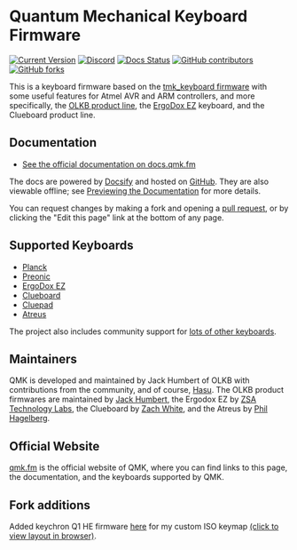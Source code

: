 # Quantum Mechanical Keyboard Firmware

[![Current Version](https://img.shields.io/github/tag/qmk/qmk_firmware.svg)](https://github.com/qmk/qmk_firmware/tags)
[![Discord](https://img.shields.io/discord/440868230475677696.svg)](https://discord.gg/Uq7gcHh)
[![Docs Status](https://img.shields.io/badge/docs-ready-orange.svg)](https://docs.qmk.fm)
[![GitHub contributors](https://img.shields.io/github/contributors/qmk/qmk_firmware.svg)](https://github.com/qmk/qmk_firmware/pulse/monthly)
[![GitHub forks](https://img.shields.io/github/forks/qmk/qmk_firmware.svg?style=social&label=Fork)](https://github.com/qmk/qmk_firmware/)

This is a keyboard firmware based on the [tmk\_keyboard firmware](https://github.com/tmk/tmk_keyboard) with some useful features for Atmel AVR and ARM controllers, and more specifically, the [OLKB product line](https://olkb.com), the [ErgoDox EZ](https://ergodox-ez.com) keyboard, and the Clueboard product line.

## Documentation

* [See the official documentation on docs.qmk.fm](https://docs.qmk.fm)

The docs are powered by [Docsify](https://docsify.js.org/) and hosted on [GitHub](/docs/). They are also viewable offline; see [Previewing the Documentation](https://docs.qmk.fm/#/contributing?id=previewing-the-documentation) for more details.

You can request changes by making a fork and opening a [pull request](https://github.com/qmk/qmk_firmware/pulls), or by clicking the "Edit this page" link at the bottom of any page.

## Supported Keyboards

* [Planck](/keyboards/planck/)
* [Preonic](/keyboards/preonic/)
* [ErgoDox EZ](/keyboards/ergodox_ez/)
* [Clueboard](/keyboards/clueboard/)
* [Cluepad](/keyboards/clueboard/17/)
* [Atreus](/keyboards/atreus/)

The project also includes community support for [lots of other keyboards](/keyboards/).

## Maintainers

QMK is developed and maintained by Jack Humbert of OLKB with contributions from the community, and of course, [Hasu](https://github.com/tmk). The OLKB product firmwares are maintained by [Jack Humbert](https://github.com/jackhumbert), the Ergodox EZ by [ZSA Technology Labs](https://github.com/zsa), the Clueboard by [Zach White](https://github.com/skullydazed), and the Atreus by [Phil Hagelberg](https://github.com/technomancy).

## Official Website

[qmk.fm](https://qmk.fm) is the official website of QMK, where you can find links to this page, the documentation, and the keyboards supported by QMK.

## Fork additions

Added keychron Q1 HE firmware [here](https://github.com/Mirovh/qmk_firmware/tree/hall_effect_playground/keyboards/keychron/q1_he/iso_encoder/keymaps/miro) for my custom ISO keymap <a href="https://www.keyboard-layout-editor.com/##@@_c=%236d696e&t=%23e0b565&a:6%3B&=Esc&_x:0.25%3B&=F1&=F2&=F3&=F4&_x:0.25%3B&=F5&=F6&=F7&=F8&_x:0.25%3B&=F9&=F10&=F11&=F12&_x:0.25%3B&=Delete&_x:0.25&c=%23e0b565&t=%236d696e&a:7%3B&=volume%20knob%3B&@_y:0.25&c=%236d696e&t=%23e0b565&a:4%3B&=~%0A%2F@&=1%0A$&=2%0A%C3%A9&=3%0A%22&=4%0A'&=5%0A(&=6%0A%5E&=7%0A%C3%A8&=8%0A!&=9%0A%5C&=0%0A*&=%C2%A8%0A)&=%25%0A%23%0A%0A%C2%B0&_w:2%3B&=Backspace&_x:0.25&a:6%3B&=M1%3B&@_a:4&w:1.5%3B&=Tab&=A&=W&=E&=R&=T&=Y&=U&=I&=O&=P&=%5B%0A%7B&=%5D%0A%7D&_x:0.25&c=%23e0b565&t=%236d696e&w:1.25&h:2&w2:1.5&h2:1&x2:-0.25%3B&=Enter&_x:0.25&c=%236d696e&t=%23e0b565&a:6%3B&=M2%3B&@_a:4&w:1.75%3B&=Caps%20Lock&=A&=S&=D&=F&=G&=H&=J&=K&=L&=M&=%7C%0A%2F&%0A%0A%60&=%2F_%0A-%0A%0A%CC%81&_x:1.5&a:6%3B&=M3%3B&@_a:4&w:1.25%3B&=Shift&=%2F:%0A%2F%3B&=Z&=X&=C&=V&=B&=N&=%3C%0A,&=%3E%0A.&=%3F%0A%2F%2F&=+%0A%2F=&_w:1.75%3B&=Shift%3B&@_y:-0.75&x:14.25%3B&=%E2%86%91%3B&@_y:-0.25&w:1.25%3B&=Ctrl&_w:1.25%3B&=Super&_w:1.25%3B&=Alt&_c=%23e0b565&t=%236d696e&a:7&w:6.25%3B&=&_c=%236d696e&t=%23e0b565&a:4%3B&=Alt&=Fn&=Ctrl%3B&@_y:-0.75&x:13.25%3B&=%E2%86%90&=%E2%86%93&=%E2%86%92">(click to view layout in browser)</a>.
